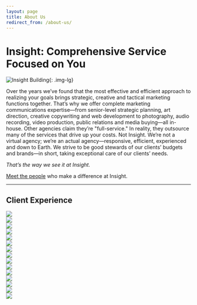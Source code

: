 ```yaml
---
layout: page
title: About Us
redirect_from: /about-us/
---
```


# Insight: Comprehensive Service Focused on You

![Insight Building](/img/insight-building.jpg){: .img-lg}

Over the years we’ve found that the most effective and efficient approach to realizing your goals brings strategic, creative and tactical marketing functions together. That’s why we offer complete marketing communications expertise—from senior-level strategic planning, art direction, creative copywriting and web development to photography, audio recording, video production, public relations and media buying—all in-house. Other agencies claim they’re "full-service." In reality, they outsource many of the services that drive up your costs. Not Insight. We’re not a virtual agency; we’re an actual agency—responsive, efficient, experienced and down to Earth. We strive to be good stewards of our clients’ budgets and brands—in short, taking exceptional care of our clients’ needs.

*That’s the way we see it at Insight.*

[Meet the people](/staff-bios "Staff Bios") who make a difference at Insight.

<hr>

## Client Experience
<div class="row no-padding">
  <div class="col-xs-6 col-sm-4">
    <div class="card">
      <img src="/img/gray_affinity.jpg">
    </div>
  </div>
  <div class="col-xs-6 col-sm-4">
    <div class="card">
      <img src="/img/gray_bol.jpg">
    </div>
  </div>
  <div class="col-xs-6 col-sm-4">
    <div class="card">
      <img src="/img/gray_bchba.jpg">
    </div>
  </div>
  <div class="col-xs-6 col-sm-4">
    <div class="card">
      <img src="/img/gray_byoc.jpg">
    </div>
  </div>
  <div class="col-xs-6 col-sm-4">
    <div class="card">
      <img src="/img/gray_civic.jpg">
    </div>
  </div>
  <div class="col-xs-6 col-sm-4">
    <div class="card">
      <img src="/img/gray_domino.jpg">
    </div>
  </div>
  <div class="col-xs-6 col-sm-4">
    <div class="card">
      <img src="/img/gray_doorcd.jpg">
    </div>
  </div>
  <div class="col-xs-6 col-sm-4">
    <div class="card">
      <img src="/img/gray_dpw.jpg">
    </div>
  </div>
  <div class="col-xs-6 col-sm-4">
    <div class="card">
      <img src="/img/gray_fvso.jpg">
    </div>
  </div>
  <div class="col-xs-6 col-sm-4">
    <div class="card">
      <img src="/img/gray_goldenhouse.jpg">
    </div>
  </div>
  <div class="col-xs-6 col-sm-4">
    <div class="card">
      <img src="/img/gray_goodwill.jpg">
    </div>
  </div>
  <div class="col-xs-6 col-sm-4">
    <div class="card">
      <img src="/img/gray_matthews.jpg">
    </div>
  </div>
  <div class="col-xs-6 col-sm-4">
    <div class="card">
      <img src="/img/gray_ministry.jpg">
    </div>
  </div>
  <div class="col-xs-6 col-sm-4">
    <div class="card">
      <img src="/img/gray_packer.jpg">
    </div>
  </div>
  <div class="col-xs-6 col-sm-4">
    <div class="card">
      <img src="/img/gray_vans.jpg">
    </div>
  </div>
</div>
<br>
